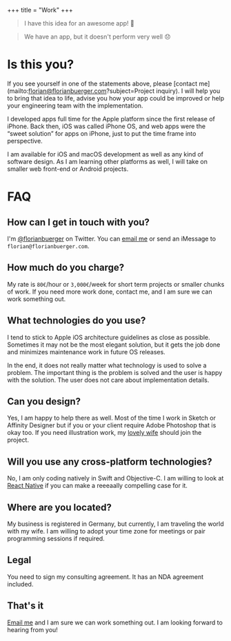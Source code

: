 +++
title = "Work"
+++

> I have this idea for an awesome app! 🙋

> We have an app, but it doesn't perform very well 😞

# Is this you?

If you see yourself in one of the statements above, please [contact me](mailto:florian@florianbuerger.com?subject=Project inquiry). I will help you to bring that idea to life, advise you how your app could be improved or help your engineering team with the implementation.

I developed apps full time for the Apple platform since the first release of iPhone. Back then, iOS was called iPhone OS, and web apps were the “sweet solution” for apps on iPhone, just to put the time frame into perspective.

I am available for iOS and macOS development as well as any kind of software design. As I am learning other platforms as well, I will take on smaller web front-end or Android projects.

# FAQ

## How can I get in touch with you?

I'm [@florianbuerger](https://twitter.com/florianbuerger) on Twitter. You can [email me](mailto:florian@florianbuerger.com?subject=Hire) or send an iMessage to `florian@florianbuerger.com`.

## How much do you charge?

My rate is `80€`/hour or `3,000€`/week for short term projects or smaller chunks of work. If you need more work done, contact me, and I am sure we can work something out.

## What technologies do you use?

I tend to stick to Apple iOS architecture guidelines as close as possible. Sometimes it may not be the most elegant solution, but it gets the job done and minimizes maintenance work in future OS releases.

In the end, it does not really matter what technology is used to solve a problem. The important thing is the problem is solved and the user is happy with the solution. The user does not care about implementation details.

## Can you design?

Yes, I am happy to help there as well. Most of the time I work in Sketch or Affinity Designer but if you or your client require Adobe Photoshop that is okay too. If you need illustration work, my [lovely wife](https://www.verenaortlieb.com) should join the project.

## Will you use any cross-platform technologies?

No, I am only coding natively in Swift and Objective-C. I am willing to look at [React Native](https://facebook.github.io/react-native/) if you can make a reeeaally compelling case for it.

## Where are you located?

My business is registered in Germany, but currently, I am traveling the world with my wife. I am willing to adopt your time zone for meetings or pair programming sessions if required.

## Legal

You need to sign my consulting agreement. It has an NDA agreement included. <!-- [Here is a sample](/share/sample-agreement.pdf) of what this agreement could look like. -->

## That's it

[Email me](mailto:hi@florianbuerger.com?subject=Hire) and I am sure we can work something out. I am looking forward to hearing from you!
